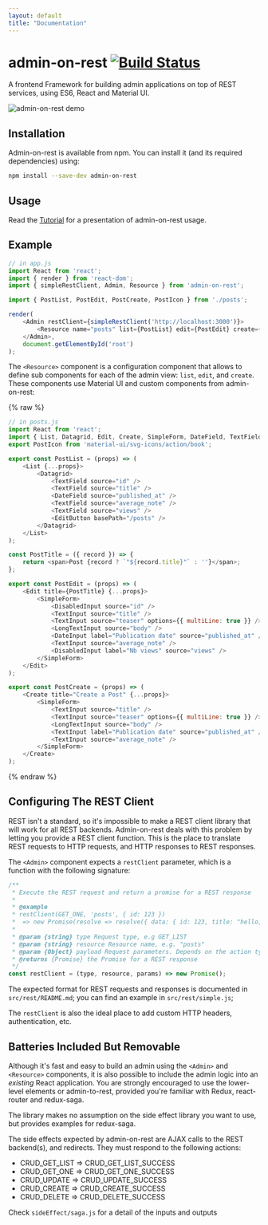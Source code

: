 ```yaml
---
layout: default
title: "Documentation"
---
```


# admin-on-rest [![Build Status](https://travis-ci.org/marmelab/admin-on-rest.svg?branch=master)](https://travis-ci.org/marmelab/admin-on-rest)

A frontend Framework for building admin applications on top of REST services, using ES6, React and Material UI.

![admin-on-rest demo](http://static.marmelab.com/admin-on-rest.gif)

## Installation

Admin-on-rest is available from npm. You can install it (and its required dependencies)
using:

```sh
npm install --save-dev admin-on-rest
```

## Usage

Read the [Tutorial](./Tutorial.html) for a presentation of admin-on-rest usage.

## Example

```js
// in app.js
import React from 'react';
import { render } from 'react-dom';
import { simpleRestClient, Admin, Resource } from 'admin-on-rest';

import { PostList, PostEdit, PostCreate, PostIcon } from './posts';

render(
    <Admin restClient={simpleRestClient('http://localhost:3000')}>
        <Resource name="posts" list={PostList} edit={PostEdit} create={PostCreate} icon={PostIcon}/>
    </Admin>,
    document.getElementById('root')
);
```

The `<Resource>` component is a configuration component that allows to define sub components for each of the admin view: `list`, `edit`, and `create`. These components use Material UI and custom components from admin-on-rest:

{% raw %}
```js
// in posts.js
import React from 'react';
import { List, Datagrid, Edit, Create, SimpleForm, DateField, TextField, EditButton, DisabledInput, TextInput, LongTextInput, DateInput } from 'admin-on-rest/lib/mui';
export PostIcon from 'material-ui/svg-icons/action/book';

export const PostList = (props) => (
    <List {...props}>
        <Datagrid>
            <TextField source="id" />
            <TextField source="title" />
            <DateField source="published_at" />
            <TextField source="average_note" />
            <TextField source="views" />
            <EditButton basePath="/posts" />
        </Datagrid>
    </List>
);

const PostTitle = ({ record }) => {
    return <span>Post {record ? `"${record.title}"` : ''}</span>;
};

export const PostEdit = (props) => (
    <Edit title={PostTitle} {...props}>
        <SimpleForm>
            <DisabledInput source="id" />
            <TextInput source="title" />
            <TextInput source="teaser" options={{ multiLine: true }} />
            <LongTextInput source="body" />
            <DateInput label="Publication date" source="published_at" />
            <TextInput source="average_note" />
            <DisabledInput label="Nb views" source="views" />
        </SimpleForm>
    </Edit>
);

export const PostCreate = (props) => (
    <Create title="Create a Post" {...props}>
        <SimpleForm>
            <TextInput source="title" />
            <TextInput source="teaser" options={{ multiLine: true }} />
            <LongTextInput source="body" />
            <TextInput label="Publication date" source="published_at" />
            <TextInput source="average_note" />
        </SimpleForm>
    </Create>
);
```
{% endraw %}

## Configuring The REST Client

REST isn't a standard, so it's impossible to make a REST client library that will work for all REST backends. Admin-on-rest deals with this problem by letting you provide a REST client function. This is the place to translate REST requests to HTTP requests, and HTTP responses to REST responses.

The `<Admin>` component expects a `restClient` parameter, which is a function with the following signature:

```js
/**
 * Execute the REST request and return a promise for a REST response
 *
 * @example
 * restClient(GET_ONE, 'posts', { id: 123 })
 *  => new Promise(resolve => resolve({ data: { id: 123, title: "hello, world" } }))
 *
 * @param {string} type Request type, e.g GET_LIST
 * @param {string} resource Resource name, e.g. "posts"
 * @param {Object} payload Request parameters. Depends on the action type
 * @returns {Promise} the Promise for a REST response
 */
const restClient = (type, resource, params) => new Promise();
```

The expected format for REST requests and responses is documented in `src/rest/README.md`; you can find an example in `src/rest/simple.js`;

The `restClient` is also the ideal place to add custom HTTP headers, authentication, etc.

## Batteries Included But Removable

Although it's fast and easy to build an admin using the `<Admin>` and `<Resource>` components, it is also possible to include the admin logic into an *existing* React application. You are strongly encouraged to use the lower-level elements or admin-to-rest, provided you're familiar with Redux, react-router and redux-saga.

The library makes no assumption on the side effect library you want to use, but provides examples for redux-saga.

The side effects expected by admin-on-rest are AJAX calls to the REST backend(s), and redirects. They must respond to the following actions:

* CRUD_GET_LIST => CRUD_GET_LIST_SUCCESS
* CRUD_GET_ONE => CRUD_GET_ONE_SUCCESS
* CRUD_UPDATE => CRUD_UPDATE_SUCCESS
* CRUD_CREATE => CRUD_CREATE_SUCCESS
* CRUD_DELETE => CRUD_DELETE_SUCCESS

Check `sideEffect/saga.js` for a detail of the inputs and outputs
